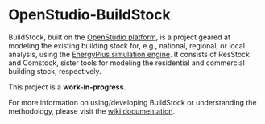 OpenStudio-BuildStock
===================

BuildStock, built on the [OpenStudio platform](http://openstudio.net), is a project geared at modeling the existing building stock for, e.g., national, regional, or local analysis, using the [EnergyPlus simulation engine](http://energyplus.net). It consists of ResStock and Comstock, sister tools for modeling the residential and commercial building stock, respectively. 

This project is a <b>work-in-progress</b>.

For more information on using/developing BuildStock or understanding the methodology, please visit the [wiki documentation](https://github.com/NREL/OpenStudio-BuildStock/wiki).
